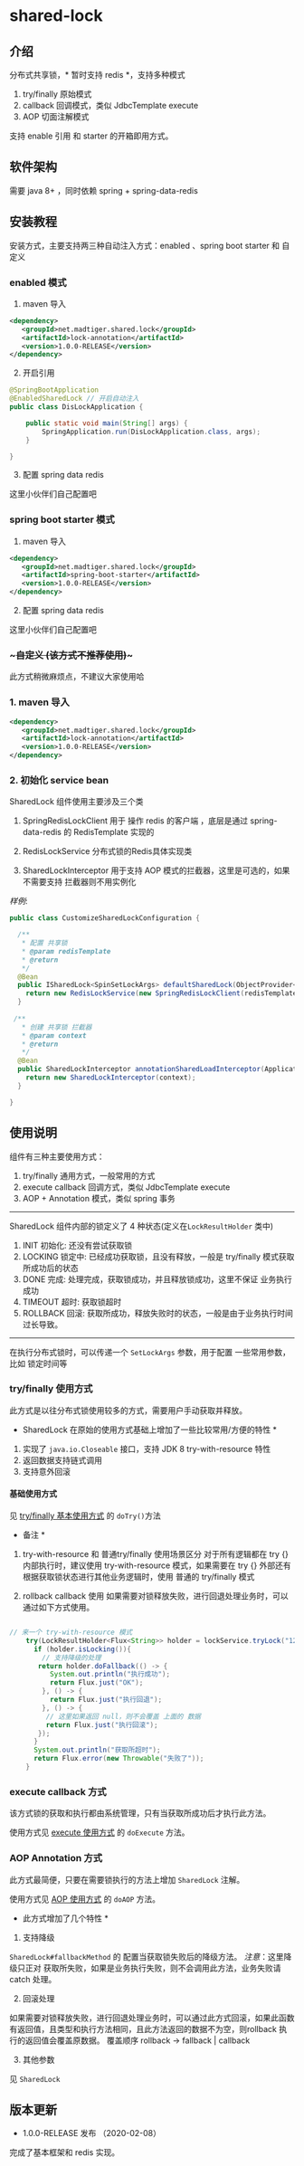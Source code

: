 # shared-lock

## 介绍

分布式共享锁，* 暂时支持 redis *，支持多种模式

1. try/finally 原始模式
2. callback 回调模式，类似 JdbcTemplate execute
3. AOP 切面注解模式

支持 enable 引用 和 starter 的开箱即用方式。

## 软件架构

需要 java 8+ ，同时依赖 spring + spring-data-redis 


## 安装教程

安装方式，主要支持两三种自动注入方式：enabled 、spring boot starter 和 自定义 

### enabled 模式

1. maven 导入

```xml
<dependency>
   <groupId>net.madtiger.shared.lock</groupId>
   <artifactId>lock-annotation</artifactId>
   <version>1.0.0-RELEASE</version>
</dependency>
```

2. 开启引用

```java
@SpringBootApplication
@EnabledSharedLock // 开启自动注入
public class DisLockApplication {

    public static void main(String[] args) {
        SpringApplication.run(DisLockApplication.class, args);
    }

}
```

3. 配置 spring data redis
 
这里小伙伴们自己配置吧

### spring boot starter 模式

1. maven 导入

```xml
<dependency>
   <groupId>net.madtiger.shared.lock</groupId>
   <artifactId>spring-boot-starter</artifactId>
   <version>1.0.0-RELEASE</version>
</dependency>
```

2. 配置 spring data redis
 
这里小伙伴们自己配置吧


### ~~~自定义 (该方式不推荐使用)~~~

此方式稍微麻烦点，不建议大家使用哈

### 1. maven 导入 

```xml
<dependency>
   <groupId>net.madtiger.shared.lock</groupId>
   <artifactId>lock-annotation</artifactId>
   <version>1.0.0-RELEASE</version>
</dependency>
```

### 2. 初始化 service bean

SharedLock 组件使用主要涉及三个类

1. SpringRedisLockClient 
用于 操作 redis 的客户端 ，底层是通过 spring-data-redis 的 RedisTemplate 实现的

2. RedisLockService
分布式锁的Redis具体实现类

3. SharedLockInterceptor 
用于支持 AOP 模式的拦截器，这里是可选的，如果不需要支持 拦截器则不用实例化


*样例*:
```java
public class CustomizeSharedLockConfiguration {

  /**
   * 配置 共享锁
   * @param redisTemplate
   * @return
   */
  @Bean
  public ISharedLock<SpinSetLockArgs> defaultSharedLock(ObjectProvider<RedisTemplate> redisTemplate){
    return new RedisLockService(new SpringRedisLockClient(redisTemplate.getIfAvailable()));
  }
  
 /**
   * 创建 共享锁 拦截器
   * @param context
   * @return
   */
  @Bean
  public SharedLockInterceptor annotationSharedLoadInterceptor(ApplicationContext context){
    return new SharedLockInterceptor(context);
  }

}
```
 


## 使用说明

组件有三种主要使用方式：

1. try/finally 通用方式，一般常用的方式
2. execute callback 回调方式，类似 JdbcTemplate execute
3. AOP + Annotation 模式，类似 spring 事务

----

SharedLock 组件内部的锁定义了 4 种状态(定义在` LockResultHolder ` 类中)
1. INIT 初始化: 还没有尝试获取锁
2. LOCKING 锁定中: 已经成功获取锁，且没有释放，一般是 try/finally 模式获取所成功后的状态
3. DONE 完成: 处理完成，获取锁成功，并且释放锁成功，这里不保证 业务执行成功
4. TIMEOUT 超时: 获取锁超时
5. ROLLBACK 回滚: 获取所成功，释放失败时的状态，一般是由于业务执行时间过长导致。


---- 

在执行分布式锁时，可以传递一个 `SetLockArgs` 参数，用于配置 一些常用参数，比如 锁定时间等

### try/finally 使用方式

此方式是以往分布式锁使用较多的方式，需要用户手动获取并释放。

* SharedLock 在原始的使用方式基础上增加了一些比较常用/方便的特性 *
1. 实现了 ` java.io.Closeable ` 接口，支持 JDK 8 try-with-resource 特性
2. 返回数据支持链式调用
3. 支持意外回滚

#### 基础使用方式

见 [try/finally 基本使用方式](https://github.com/spring-tools-plus/shared-lock/blob/master/lock-demo/src/main/java/org/shared/lock/demo/DemoController.java) 的 `doTry()`方法

* 备注 *
1. try-with-resource 和 普通try/finally 使用场景区分
对于所有逻辑都在 try {} 内部执行时，建议使用 try-with-resource 模式，如果需要在 try {} 外部还有根据获取锁状态进行其他业务逻辑时，使用 普通的 try/finally 模式

2. rollback callback 使用
如果需要对锁释放失败，进行回退处理业务时，可以通过如下方式使用。
```java

// 来一个 try-with-resource 模式
    try(LockResultHolder<Flux<String>> holder = lockService.tryLock("123123123", SpinSetLockArgs.builder().maxRetryTimes(5).build())) {
      if (holder.isLocking()){
        // 支持降级的处理
       return holder.doFallback(() -> {
          System.out.println("执行成功");
          return Flux.just("OK");
        }, () -> {
          return Flux.just("执行回退");
        }, () -> {
         // 这里如果返回 null，则不会覆盖 上面的 数据
         return Flux.just("执行回滚");
       });
      }
      System.out.println("获取所超时");
      return Flux.error(new Throwable("失败了"));
    }

```


###  execute callback 方式

该方式锁的获取和执行都由系统管理，只有当获取所成功后才执行此方法。

使用方式见 [execute 使用方式](https://github.com/spring-tools-plus/shared-lock/blob/master/lock-demo/src/main/java/org/shared/lock/demo/DemoController.java) 的 `doExecute` 方法。


### AOP Annotation 方式

此方式最简便，只要在需要锁执行的方法上增加 `SharedLock` 注解。


使用方式见 [AOP 使用方式](https://github.com/spring-tools-plus/shared-lock/blob/master/lock-demo/src/main/java/org/shared/lock/demo/DemoController.java) 的 `doAOP` 方法。

* 此方式增加了几个特性 *
1. 支持降级

`SharedLock#fallbackMethod` 的 配置当获取锁失败后的降级方法。
*注意*：这里降级只正对 获取所失败，如果是业务执行失败，则不会调用此方法，业务失败请 catch 处理。

2. 回滚处理

如果需要对锁释放失败，进行回退处理业务时，可以通过此方式回滚，如果此函数有返回值，且类型和执行方法相同，且此方法返回的数据不为空，则rollback 执行的返回值会覆盖原数据。 
覆盖顺序 rollback -> fallback | callback

3. 其他参数

见 `SharedLock`



##  版本更新


* 1.0.0-RELEASE 发布 （2020-02-08）

完成了基本框架和 redis 实现。
